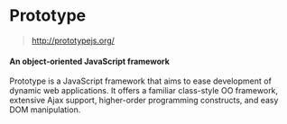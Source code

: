 #	Prototype 
>	<http://prototypejs.org/>

#### An object-oriented JavaScript framework ####

Prototype is a JavaScript framework that aims to ease development of dynamic 
web applications.  It offers a familiar class-style OO framework, extensive
Ajax support, higher-order programming constructs, and easy DOM manipulation.